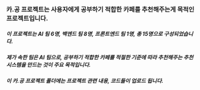 ### 카.공 프로젝트는 사용자에게 공부하기 적합한 카페를 추천해주는게 목적인 프로젝트입니다.
##### 이 프로젝트는 AI 팀 6명, 백엔드 팀 8명, 프론트엔드 팀 1명, 총 15명으로 구성되었습니다.
##### 제가 속한 팀은 AI 팀으로, 공부하기 적합한 카페를 적절한 기준에 따라 추천해주는 추천시스템을 만드는 것이 주요 목적입니다.
##### 이 카.공 프로젝트 폴더에는 프로젝트 관련 내용, 코드들이 업로드 됩니다.
